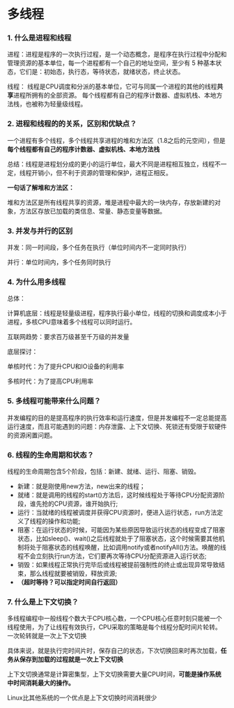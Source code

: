# 多线程

### 1. 什么是进程和线程

 进程：进程是程序的一次执行过程，是一个动态概念，是程序在执行过程中分配和管理资源的基本单位，每一个进程都有一个自己的地址空间，至少有 5 种基本状态，它们是：初始态，执行态，等待状态，就绪状态，终止状态。 

线程： 线程是CPU调度和分派的基本单位，它可与同属一个进程的其他的线程**共享**进程所拥有的全部资源。 每个线程都有自己的程序计数器、虚拟机栈、本地方法栈，也被称为轻量级线程。

### 2. 进程和线程的的关系，区别和优缺点？

一个进程有多个线程，多个线程共享进程的堆和方法区（1.8之后的元空间），但是**每个线程都有自己的程序计数器、虚拟机栈、本地方法栈**

总结：线程是进程划分成的更小的运行单位，最大不同是进程相互独立，线程不一定，线程开销小，但不利于资源的管理和保护，进程正相反。

**一句话了解堆和方法区：**

堆和方法区是所有线程共享的资源，堆是进程中最大的一块内存，存放新建的对象，方法区存放已加载的类信息、常量、静态变量等数据。



### 3. 并发与并行的区别

并发：同一时间段，多个任务在执行（单位时间内不一定同时执行）

并行：单位时间内，多个任务同时执行



### 4. 为什么用多线程

总体：

计算机底层：线程是轻量级进程，程序执行最小单位，线程的切换和调度成本小于进程，多核CPU意味着多个线程可以同时运行。

互联网趋势：要求百万级甚至千万级的并发量

底层探讨：

单核时代：为了提升CPU和IO设备的利用率

多核时代：为了提高CPU利用率



### 5. 多线程可能带来什么问题？

并发编程的目的是提高程序的执行效率和运行速度，但是并发编程不一定总能提高运行速度，而且可能遇到的问题：内存泄露、上下文切换、死锁还有受限于软硬件的资源闲置问题。



### 6. 线程的生命周期和状态？

线程的生命周期包含5个阶段，包括：新建、就绪、运行、阻塞、销毁。

- 新建：就是刚使用new方法，new出来的线程；
- 就绪：就是调用的线程的start()方法后，这时候线程处于等待CPU分配资源阶段，谁先抢的CPU资源，谁开始执行;
- 运行：当就绪的线程被调度并获得CPU资源时，便进入运行状态，run方法定义了线程的操作和功能;
- 阻塞：在运行状态的时候，可能因为某些原因导致运行状态的线程变成了阻塞状态，比如sleep()、wait()之后线程就处于了阻塞状态，这个时候需要其他机制将处于阻塞状态的线程唤醒，比如调用notify或者notifyAll()方法。唤醒的线程不会立刻执行run方法，它们要再次等待CPU分配资源进入运行状态;
- 销毁：如果线程正常执行完毕后或线程被提前强制性的终止或出现异常导致结束，那么线程就要被销毁，释放资源;
- **（超时等待？可以指定时间自行返回）**

### 7. 什么是上下文切换？

多线程编程中一般线程个数大于CPU核心数，一个CPU核心任意时刻只能被一个线程使用，为了让线程有效执行，CPU采取的策略是每个线程分配时间片轮转。一次轮转就是一次上下文切换

具体来说，就是执行完时间片时，保存自己的状态，下次切换回来时再次加载，**任务从保存到加载的过程就是一次上下文切换**

上下文切换通常是计算密集型，上下文切换需要大量CPU时间，**可能是操作系统中时间消耗最大的操作。**

Linux比其他系统的一个优点是上下文切换时间消耗很少

